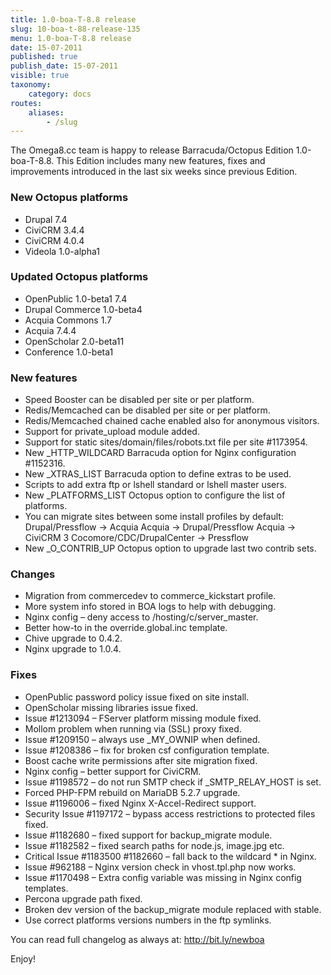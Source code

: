 ```yaml
---
title: 1.0-boa-T-8.8 release
slug: 10-boa-t-88-release-135
menu: 1.0-boa-T-8.8 release
date: 15-07-2011
published: true
publish_date: 15-07-2011
visible: true
taxonomy:
    category: docs
routes:
    aliases:
        - /slug
---
```


The Omega8.cc team is happy to release Barracuda/Octopus Edition 1.0-boa-T-8.8. This Edition includes many new features, fixes and improvements introduced in the last six weeks since previous Edition.

### New Octopus platforms

 * Drupal 7.4
 * CiviCRM 3.4.4
 * CiviCRM 4.0.4
 * Videola 1.0-alpha1

### Updated Octopus platforms

 * OpenPublic 1.0-beta1 7.4
 * Drupal Commerce 1.0-beta4
 * Acquia Commons 1.7
 * Acquia 7.4.4
 * OpenScholar 2.0-beta11
 * Conference 1.0-beta1

### New features

 * Speed Booster can be disabled per site or per platform.
 * Redis/Memcached can be disabled per site or per platform.
 * Redis/Memcached chained cache enabled also for anonymous visitors.
 * Support for private_upload module added.
 * Support for static sites/domain/files/robots.txt file per site #1173954.
 * New _HTTP_WILDCARD Barracuda option for Nginx configuration #1152316.
 * New _XTRAS_LIST Barracuda option to define extras to be used.
 * Scripts to add extra ftp or lshell standard or lshell master users.
 * New _PLATFORMS_LIST Octopus option to configure the list of platforms.
 * You can migrate sites between some install profiles by default:
 Drupal/Pressflow -> Acquia
 Acquia -> Drupal/Pressflow
 Acquia -> CiviCRM 3
 Cocomore/CDC/DrupalCenter -> Pressflow
 * New _O_CONTRIB_UP Octopus option to upgrade last two contrib sets.

### Changes

 * Migration from commercedev to commerce_kickstart profile.
 * More system info stored in BOA logs to help with debugging.
 * Nginx config – deny access to /hosting/c/server_master.
 * Better how-to in the override.global.inc template.
 * Chive upgrade to 0.4.2.
 * Nginx upgrade to 1.0.4.

### Fixes

 * OpenPublic password policy issue fixed on site install.
 * OpenScholar missing libraries issue fixed.
 * Issue #1213094 – FServer platform missing module fixed.
 * Mollom problem when running via (SSL) proxy fixed.
 * Issue #1209150 – always use _MY_OWNIP when defined.
 * Issue #1208386 – fix for broken csf configuration template.
 * Boost cache write permissions after site migration fixed.
 * Nginx config – better support for CiviCRM.
 * Issue #1198572 – do not run SMTP check if _SMTP_RELAY_HOST is set.
 * Forced PHP-FPM rebuild on MariaDB 5.2.7 upgrade.
 * Issue #1196006 – fixed Nginx X-Accel-Redirect support.
 * Security Issue #1197172 – bypass access restrictions to protected files fixed.
 * Issue #1182680 – fixed support for backup_migrate module.
 * Issue #1182582 – fixed search paths for node.js, image.jpg etc.
 * Critical Issue #1183500 #1182660 – fall back to the wildcard * in Nginx.
 * Issue #962188 – Nginx version check in vhost.tpl.php now works.
 * Issue #1170498 – Extra config variable was missing in Nginx config templates.
 * Percona upgrade path fixed.
 * Broken dev version of the backup_migrate module replaced with stable.
 * Use correct platforms versions numbers in the ftp symlinks.

You can read full changelog as always at: http://bit.ly/newboa

Enjoy!
